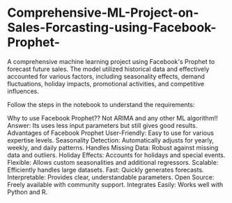 # Comprehensive-ML-Project-on-Sales-Forcasting-using-Facebook-Prophet-
A comprehensive machine learning project using Facebook's Prophet to forecast future sales. The model utilized historical data and effectively accounted for various factors, including seasonality effects, demand fluctuations, holiday impacts, promotional activities, and competitive influences.

Follow the steps in the notebook to understand the requirements:

Why to use Facebook Prophet?? Not ARIMA and any other ML algorithm!!
Answer: Its uses less input parameters but still gives good results.
Advantages of Facebook Prophet
User-Friendly: Easy to use for various expertise levels.
Seasonality Detection: Automatically adjusts for yearly, weekly, and daily patterns.
Handles Missing Data: Robust against missing data and outliers.
Holiday Effects: Accounts for holidays and special events.
Flexible: Allows custom seasonalities and additional regressors.
Scalable: Efficiently handles large datasets.
Fast: Quickly generates forecasts.
Interpretable: Provides clear, understandable parameters.
Open Source: Freely available with community support.
Integrates Easily: Works well with Python and R.
